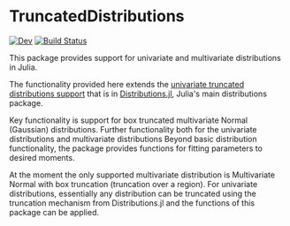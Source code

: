 # TruncatedDistributions

[![Dev](https://img.shields.io/badge/docs-dev-blue.svg)](https://yoninazarathy.github.io/TruncatedDistributions.jl/dev/)
[![Build Status](https://travis-ci.com/yoninazarathy/TruncatedDistributions.jl.svg?branch=master)](https://travis-ci.com/yoninazarathy/TruncatedDistributions.jl)

This package provides support for univariate and multivariate distributions in Julia.

The functionality provided here extends the [univariate truncated distributions support](https://juliastats.org/Distributions.jl/latest/truncate/) that is in [Distributions.jl](https://github.com/JuliaStats/Distributions.jl), Julia's main distributions package. 

Key functionality is support for box truncated multivariate Normal (Gaussian) distributions. Further functionality both for the univariate distributions and multivariate distributions 
Beyond basic distribution functionality, the package provides functions for fitting parameters to desired moments.

At the moment the only supported multivariate distribution is Multivariate Normal with box truncation (truncation over a region). For univariate distributions, essentially any distribution can be truncated using the truncation mechanism from Distributions.jl and the functions of this package can be applied.  